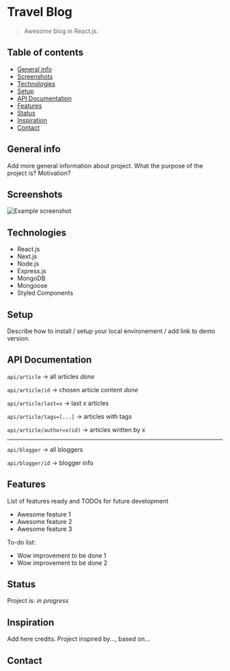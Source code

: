 # Travel Blog
> Awesome blog in React.js. 

## Table of contents
* [General info](#general-info)
* [Screenshots](#screenshots)
* [Technologies](#technologies)
* [Setup](#setup)
* [API Documentation](APIDocumentation)
* [Features](#features)
* [Status](#status)
* [Inspiration](#inspiration)
* [Contact](#contact)

## General info
Add more general information about project. What the purpose of the project is? Motivation?


## Screenshots
![Example screenshot](./img/screenshot.png)

## Technologies
* React.js
* Next.js
* Node.js
* Express.js
* MongoDB
* Mongoose
* Styled Components

## Setup
Describe how to install / setup your local environement / add link to demo version.

## API Documentation
`api/article` -> all articles _done_

`api/article/id` -> chosen article content _done_

`api/article/last=x` -> last x articles

`api/article/tags=[...]` -> articles with tags

`api/article/author=x(id)` -> articles written by x

-------------------

`api/blogger` -> all bloggers

`api/blogger/id` -> blogger info

## Features
List of features ready and TODOs for future development
* Awesome feature 1
* Awesome feature 2
* Awesome feature 3

To-do list:
* Wow improvement to be done 1
* Wow improvement to be done 2

## Status
Project is: _in progress_

## Inspiration
Add here credits. Project inspired by..., based on...

## Contact
